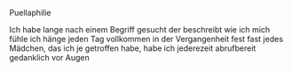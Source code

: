 Puellaphilie

Ich habe lange nach einem Begriff gesucht der beschreibt wie ich mich fühle
ich hänge jeden Tag vollkommen in der Vergangenheit fest
fast jedes Mädchen, das ich je getroffen habe, habe ich jederezeit abrufbereit gedanklich vor Augen

